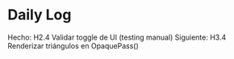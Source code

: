 ﻿# Daily Log

Hecho: H2.4 Validar toggle de UI (testing manual)
Siguiente: H3.4 Renderizar triángulos en OpaquePass()
